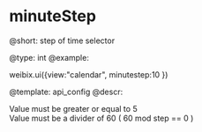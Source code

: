 minuteStep
=============


@short:
	step of time selector

@type:  int
@example:

weibix.ui({view:"calendar", minutestep:10 })


@template:	api_config
@descr:

Value must be greater or equal to 5  
Value must be a divider of 60 ( 60 mod step == 0 )


